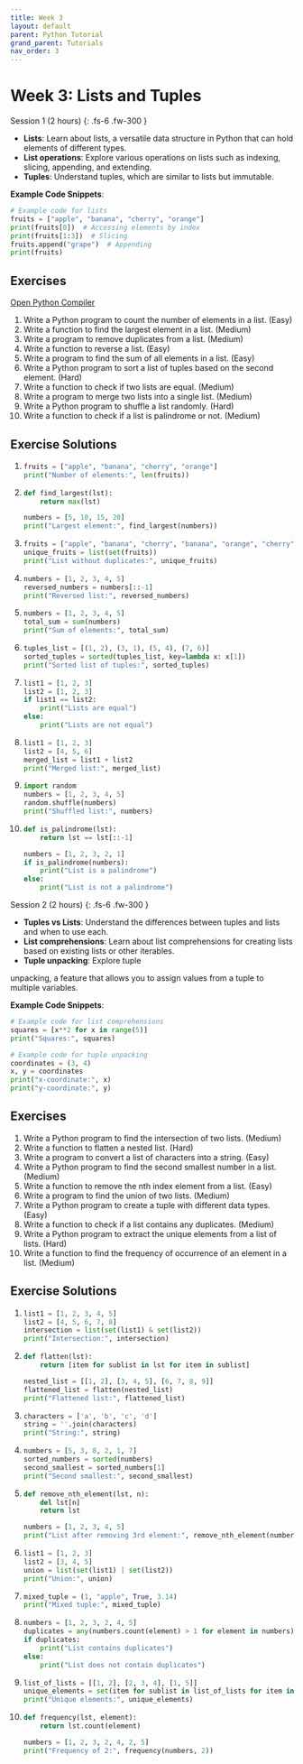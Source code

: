 ```yaml
---
title: Week 3
layout: default
parent: Python Tutorial 
grand_parent: Tutorials
nav_order: 3
---
```


# Week 3: Lists and Tuples
Session 1 (2 hours)
{: .fs-6 .fw-300 }

- **Lists**: Learn about lists, a versatile data structure in Python that can hold elements of different types.
- **List operations**: Explore various operations on lists such as indexing, slicing, appending, and extending.
- **Tuples**: Understand tuples, which are similar to lists but immutable.

**Example Code Snippets**:
```python
# Example code for lists
fruits = ["apple", "banana", "cherry", "orange"]
print(fruits[0])  # Accessing elements by index
print(fruits[1:3])  # Slicing
fruits.append("grape")  # Appending
print(fruits)
```

## Exercises
[Open Python Compiler](/tutorials/python/python-compiler.html)
1. Write a Python program to count the number of elements in a list. (Easy)
2. Write a function to find the largest element in a list. (Medium)
3. Write a program to remove duplicates from a list. (Medium)
4. Write a function to reverse a list. (Easy)
5. Write a program to find the sum of all elements in a list. (Easy)
6. Write a Python program to sort a list of tuples based on the second element. (Hard)
7. Write a function to check if two lists are equal. (Medium)
8. Write a program to merge two lists into a single list. (Medium)
9. Write a Python program to shuffle a list randomly. (Hard)
10. Write a function to check if a list is palindrome or not. (Medium)

## Exercise Solutions
1. ```python
   fruits = ["apple", "banana", "cherry", "orange"]
   print("Number of elements:", len(fruits))
   ```
2. ```python
   def find_largest(lst):
       return max(lst)
   
   numbers = [5, 10, 15, 20]
   print("Largest element:", find_largest(numbers))
   ```
3. ```python
   fruits = ["apple", "banana", "cherry", "banana", "orange", "cherry"]
   unique_fruits = list(set(fruits))
   print("List without duplicates:", unique_fruits)
   ```
4. ```python
   numbers = [1, 2, 3, 4, 5]
   reversed_numbers = numbers[::-1]
   print("Reversed list:", reversed_numbers)
   ```
5. ```python
   numbers = [1, 2, 3, 4, 5]
   total_sum = sum(numbers)
   print("Sum of elements:", total_sum)
   ```
6. ```python
   tuples_list = [(1, 2), (3, 1), (5, 4), (7, 6)]
   sorted_tuples = sorted(tuples_list, key=lambda x: x[1])
   print("Sorted list of tuples:", sorted_tuples)
   ```
7. ```python
   list1 = [1, 2, 3]
   list2 = [1, 2, 3]
   if list1 == list2:
       print("Lists are equal")
   else:
       print("Lists are not equal")
   ```
8. ```python
   list1 = [1, 2, 3]
   list2 = [4, 5, 6]
   merged_list = list1 + list2
   print("Merged list:", merged_list)
   ```
9. ```python
   import random
   numbers = [1, 2, 3, 4, 5]
   random.shuffle(numbers)
   print("Shuffled list:", numbers)
   ```
10. ```python
    def is_palindrome(lst):
        return lst == lst[::-1]
    
    numbers = [1, 2, 3, 2, 1]
    if is_palindrome(numbers):
        print("List is a palindrome")
    else:
        print("List is not a palindrome")
    ```

Session 2 (2 hours)
{: .fs-6 .fw-300 }

- **Tuples vs Lists**: Understand the differences between tuples and lists and when to use each.
- **List comprehensions**: Learn about list comprehensions for creating lists based on existing lists or other iterables.
- **Tuple unpacking**: Explore tuple

 unpacking, a feature that allows you to assign values from a tuple to multiple variables.

**Example Code Snippets**:
```python
# Example code for list comprehensions
squares = [x**2 for x in range(5)]
print("Squares:", squares)

# Example code for tuple unpacking
coordinates = (3, 4)
x, y = coordinates
print("x-coordinate:", x)
print("y-coordinate:", y)
```

## Exercises
1. Write a Python program to find the intersection of two lists. (Medium)
2. Write a function to flatten a nested list. (Hard)
3. Write a program to convert a list of characters into a string. (Easy)
4. Write a Python program to find the second smallest number in a list. (Medium)
5. Write a function to remove the nth index element from a list. (Easy)
6. Write a program to find the union of two lists. (Medium)
7. Write a Python program to create a tuple with different data types. (Easy)
8. Write a function to check if a list contains any duplicates. (Medium)
9. Write a Python program to extract the unique elements from a list of lists. (Hard)
10. Write a function to find the frequency of occurrence of an element in a list. (Medium)

## Exercise Solutions
1. ```python
   list1 = [1, 2, 3, 4, 5]
   list2 = [4, 5, 6, 7, 8]
   intersection = list(set(list1) & set(list2))
   print("Intersection:", intersection)
   ```
2. ```python
   def flatten(lst):
       return [item for sublist in lst for item in sublist]
   
   nested_list = [[1, 2], [3, 4, 5], [6, 7, 8, 9]]
   flattened_list = flatten(nested_list)
   print("Flattened list:", flattened_list)
   ```
3. ```python
   characters = ['a', 'b', 'c', 'd']
   string = ''.join(characters)
   print("String:", string)
   ```
4. ```python
   numbers = [5, 3, 8, 2, 1, 7]
   sorted_numbers = sorted(numbers)
   second_smallest = sorted_numbers[1]
   print("Second smallest:", second_smallest)
   ```
5. ```python
   def remove_nth_element(lst, n):
       del lst[n]
       return lst
   
   numbers = [1, 2, 3, 4, 5]
   print("List after removing 3rd element:", remove_nth_element(numbers, 2))
   ```
6. ```python
   list1 = [1, 2, 3]
   list2 = [3, 4, 5]
   union = list(set(list1) | set(list2))
   print("Union:", union)
   ```
7. ```python
   mixed_tuple = (1, "apple", True, 3.14)
   print("Mixed tuple:", mixed_tuple)
   ```
8. ```python
   numbers = [1, 2, 3, 2, 4, 5]
   duplicates = any(numbers.count(element) > 1 for element in numbers)
   if duplicates:
       print("List contains duplicates")
   else:
       print("List does not contain duplicates")
   ```
9. ```python
   list_of_lists = [[1, 2], [2, 3, 4], [1, 5]]
   unique_elements = set(item for sublist in list_of_lists for item in sublist)
   print("Unique elements:", unique_elements)
   ```
10. ```python
    def frequency(lst, element):
        return lst.count(element)
    
    numbers = [1, 2, 3, 2, 4, 2, 5]
    print("Frequency of 2:", frequency(numbers, 2))
    ```
